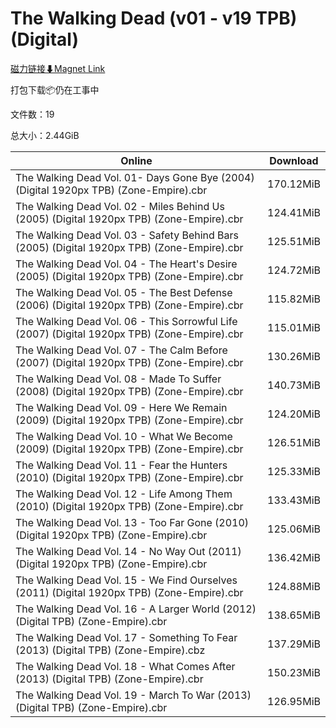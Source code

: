 # The Walking Dead (v01 - v19 TPB) (Digital)

[磁力链接⬇Magnet Link](magnet:?xt=urn:btih:a8c219e43dc2e2bee6a6803f1832be99c7acceb9&dn=The%20Walking%20Dead%20%28v01%20-%20v19%20TPB%29%20%28Digital%29)

打包下载📦仍在工事中

文件数：19

总大小：2.44GiB

Online | Download
--- | ---
The Walking Dead Vol. 01- Days Gone Bye (2004) (Digital 1920px TPB) (Zone-Empire).cbr | 170.12MiB
The Walking Dead Vol. 02 - Miles Behind Us (2005) (Digital 1920px TPB) (Zone-Empire).cbr | 124.41MiB
The Walking Dead Vol. 03 - Safety Behind Bars (2005) (Digital 1920px TPB) (Zone-Empire).cbr | 125.51MiB
The Walking Dead Vol. 04 - The Heart's Desire (2005) (Digital 1920px TPB) (Zone-Empire).cbr | 124.72MiB
The Walking Dead Vol. 05 - The Best Defense (2006) (Digital 1920px TPB) (Zone-Empire).cbr | 115.82MiB
The Walking Dead Vol. 06 - This Sorrowful Life (2007) (Digital 1920px TPB) (Zone-Empire).cbr | 115.01MiB
The Walking Dead Vol. 07 - The Calm Before (2007) (Digital 1920px TPB) (Zone-Empire).cbr | 130.26MiB
The Walking Dead Vol. 08 - Made To Suffer (2008) (Digital 1920px TPB) (Zone-Empire).cbr | 140.73MiB
The Walking Dead Vol. 09 - Here We Remain (2009) (Digital 1920px TPB) (Zone-Empire).cbr | 124.20MiB
The Walking Dead Vol. 10 - What We Become (2009) (Digital 1920px TPB) (Zone-Empire).cbr | 126.51MiB
The Walking Dead Vol. 11 - Fear the Hunters (2010) (Digital 1920px TPB) (Zone-Empire).cbr | 125.33MiB
The Walking Dead Vol. 12 - Life Among Them (2010) (Digital 1920px TPB) (Zone-Empire).cbr | 133.43MiB
The Walking Dead Vol. 13 - Too Far Gone (2010) (Digital 1920px TPB) (Zone-Empire).cbr | 125.06MiB
The Walking Dead Vol. 14 - No Way Out (2011) (Digital 1920px TPB) (Zone-Empire).cbr | 136.42MiB
The Walking Dead Vol. 15 - We Find Ourselves (2011) (Digital 1920px TPB) (Zone-Empire).cbr | 124.88MiB
The Walking Dead Vol. 16 - A Larger World (2012) (Digital TPB) (Zone-Empire).cbr | 138.65MiB
The Walking Dead Vol. 17 - Something To Fear (2013) (Digital TPB) (Zone-Empire).cbz | 137.29MiB
The Walking Dead Vol. 18 - What Comes After (2013) (Digital TPB) (Zone-Empire).cbr | 150.23MiB
The Walking Dead Vol. 19 - March To War (2013) (Digital TPB) (Zone-Empire).cbr | 126.95MiB